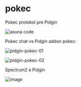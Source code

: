 pokec
=====

Pokec protokol pre Pidgin


![asuna code](https://github.com/user-attachments/assets/fdc29e55-fde1-4be6-b3fe-720319d9b4c0)

Pokec chat vs Pidgin addon pokec:

![pidgin-pokec-01](https://github.com/user-attachments/assets/245acb46-e2c2-44c5-83f0-2be9ae180d66)

![pidgin-pokec-02](https://github.com/user-attachments/assets/f78171a5-90e4-48cd-882f-211724608b1c)


Spectrum2 a Pidgin

![image](https://github.com/user-attachments/assets/b35cfb54-b4c4-442d-b62c-eb9bfa42162f)

